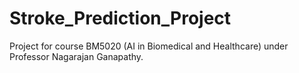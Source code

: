 # Stroke_Prediction_Project

Project for course BM5020 (AI in Biomedical and Healthcare) under Professor Nagarajan Ganapathy.
